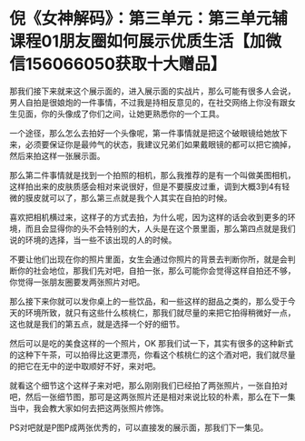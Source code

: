 # 倪《女神解码》：第三单元：第三单元辅课程01朋友圈如何展示优质生活【加微信156066050获取十大赠品】

那我们接下来就来这个展示面的，进入展示面的实战片，那么可能有很多人会说，男人自拍是很娘炮的一件事情，不过我是持相反意见的，在社交网络上你没有跟女生见面，你的头像成了你们之间，让她更熟悉你的一个工具。

一个途径，那么怎么去拍好一个头像呢，第一件事情就是把这个破眼镜给她放下来，必须要保证你是最帅气的状态，我建议兄弟们如果戴眼镜的都可以把它摘掉，然后来拍这样一张展示面。

那么第二件事情就是找到一个拍照的相机，那么我推荐的是有一个叫做美图相机，这样拍出来的皮肤质感会相对来说很好，但是不要膜皮过重，调到大概3到4有轻微的膜皮就可以了，那么第三点就是我个人其实在自拍的时候。

喜欢把相机横过来，这样子的方式去拍，为什么呢，因为这样的话会收到更多的环境，而且会显得你的头不会特别的大，人头是在这个景里面，那么第四点就是我们说的环境的选择，当一些不该出现的人的时候。

不要让他们出现在你的照片里面，女生会通过你照片的背景去判断你所，就是会判断你的社会地位，那我们先对吧，自拍一张，那么可能你会觉得这样自拍还不够，你觉得一张朋友圈要发两张照片对吧。

那么接下来你就可以发你桌上的一些饮品，和一些这样的甜品之类的，那么受于今天的环境所致，就只有这些什么核桃仁，那我们就尽量的来把它拍得稍微好一点，这也就是我们的第五点，就是选择一个好的细节。

然后可以是吃的美食这样的一个照片，OK 那我们试一下，其实有很多的这种新式的这种下午茶，可以拍得比这更漂亮，你看这个核桃仁的这个酒对吧，我们就尽量的把它在无中的逆中取顺好不好，来对吧。

就看这个细节这个这样子来对吧，那么刚刚我们已经拍了两张照片，一张自拍对吧，然后一张细节图，那可是这两张照片还是相对来说比较的朴素，那么在下一集当中，我会教大家如何去把这两张照片修饰。

PS对吧就是P图P成两张优秀的，可以直接发的展示面，那我们下一集见。